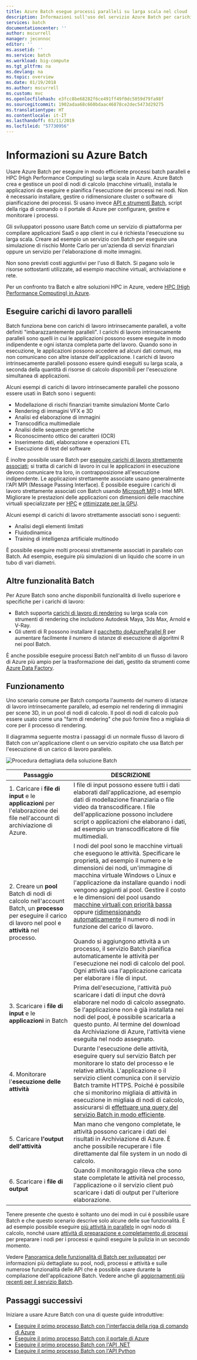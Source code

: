 ```yaml
---
title: Azure Batch esegue processi paralleli su larga scala nel cloud | Microsoft Docs
description: Informazioni sull'uso del servizio Azure Batch per carichi di lavoro HPC e paralleli su larga scala
services: batch
documentationcenter: ''
author: mscurrell
manager: jeconnoc
editor: ''
ms.assetid: ''
ms.service: batch
ms.workload: big-compute
ms.tgt_pltfrm: na
ms.devlang: na
ms.topic: overview
ms.date: 01/19/2018
ms.author: mscurrell
ms.custom: mvc
ms.openlocfilehash: e3fcc8be68282f6ce491ff49f0dc5059d79fa98f
ms.sourcegitcommit: 1902adaa68c660bdaac46878ce2dec5473d29275
ms.translationtype: HT
ms.contentlocale: it-IT
ms.lasthandoff: 03/11/2019
ms.locfileid: "57730956"
---
```

# <a name="what-is-azure-batch"></a>Informazioni su Azure Batch

Usare Azure Batch per eseguire in modo efficiente processi batch paralleli e HPC (High Performance Computing) su larga scala in Azure. Azure Batch crea e gestisce un pool di nodi di calcolo (macchine virtuali), installa le applicazioni da eseguire e pianifica l'esecuzione dei processi nei nodi. Non è necessario installare, gestire o ridimensionare cluster o software di pianificazione dei processi. Si usano invece [API e strumenti Batch](batch-apis-tools.md), script della riga di comando o il portale di Azure per configurare, gestire e monitorare i processi. 

Gli sviluppatori possono usare Batch come un servizio di piattaforma per compilare applicazioni SaaS o app client in cui è richiesta l'esecuzione su larga scala. Creare ad esempio un servizio con Batch per eseguire una simulazione di rischio Monte Carlo per un'azienda di servizi finanziari oppure un servizio per l'elaborazione di molte immagini.

Non sono previsti costi aggiuntivi per l'uso di Batch. Si pagano solo le risorse sottostanti utilizzate, ad esempio macchine virtuali, archiviazione e rete.

Per un confronto tra Batch e altre soluzioni HPC in Azure, vedere [HPC (High Performance Computing) in Azure](https://docs.microsoft.com/azure/architecture/topics/high-performance-computing/).

## <a name="run-parallel-workloads"></a>Eseguire carichi di lavoro paralleli
Batch funziona bene con carichi di lavoro intrinsecamente paralleli, a volte definiti "imbarazzantemente paralleli". I carichi di lavoro intrinsecamente paralleli sono quelli in cui le applicazioni possono essere eseguite in modo indipendente e ogni istanza completa parte del lavoro. Quando sono in esecuzione, le applicazioni possono accedere ad alcuni dati comuni, ma non comunicano con altre istanze dell'applicazione. I carichi di lavoro intrinsecamente paralleli possono essere quindi eseguiti su larga scala, a seconda della quantità di risorse di calcolo disponibili per l'esecuzione simultanea di applicazioni.

Alcuni esempi di carichi di lavoro intrinsecamente paralleli che possono essere usati in Batch sono i seguenti:

* Modellazione di rischi finanziari tramite simulazioni Monte Carlo
* Rendering di immagini VFX e 3D
* Analisi ed elaborazione di immagini
* Transcodifica multimediale
* Analisi delle sequenze genetiche
* Riconoscimento ottico dei caratteri (OCR)
* Inserimento dati, elaborazione e operazioni ETL
* Esecuzione di test del software

È inoltre possibile usare Batch per [eseguire carichi di lavoro strettamente associati](batch-mpi.md); si tratta di carichi di lavoro in cui le applicazioni in esecuzione devono comunicare tra loro, in contrapposizione all'esecuzione indipendente. Le applicazioni strettamente associate usano generalmente l'API MPI (Message Passing Interface). È possibile eseguire i carichi di lavoro strettamente associati con Batch usando [Microsoft MPI](https://msdn.microsoft.com/library/bb524831(v=vs.85).aspx) o Intel MPI. Migliorare le prestazioni delle applicazioni con dimensioni delle macchine virtuali specializzate per [HPC](../virtual-machines/linux/sizes-hpc.md) e [ottimizzate per la GPU](../virtual-machines/linux/sizes-gpu.md).

Alcuni esempi di carichi di lavoro strettamente associati sono i seguenti:
* Analisi degli elementi limitati
* Fluidodinamica
* Training di intelligenza artificiale multinodo

È possibile eseguire molti processi strettamente associati in parallelo con Batch. Ad esempio, eseguire più simulazioni di un liquido che scorre in un tubo di vari diametri.

## <a name="additional-batch-capabilities"></a>Altre funzionalità Batch

Per Azure Batch sono anche disponibili funzionalità di livello superiore e specifiche per i carichi di lavoro:
* Batch supporta [carichi di lavoro di rendering](batch-rendering-service.md) su larga scala con strumenti di rendering che includono Autodesk Maya, 3ds Max, Arnold e V-Ray. 
* Gli utenti di R possono installare il [pacchetto doAzureParallel R](https://github.com/Azure/doAzureParallel) per aumentare facilmente il numero di istanze di esecuzione di algoritmi R nei pool Batch.

È anche possibile eseguire processi Batch nell'ambito di un flusso di lavoro di Azure più ampio per la trasformazione dei dati, gestito da strumenti come [Azure Data Factory](../data-factory/transform-data-using-dotnet-custom-activity.md).


## <a name="how-it-works"></a>Funzionamento
Uno scenario comune per Batch comporta l'aumento del numero di istanze di lavoro intrinsecamente parallelo, ad esempio nel rendering di immagini per scene 3D, in un pool di nodi di calcolo. Il pool di nodi di calcolo può essere usato come una "farm di rendering" che può fornire fino a migliaia di core per il processo di rendering.

Il diagramma seguente mostra i passaggi di un normale flusso di lavoro di Batch con un'applicazione client o un servizio ospitato che usa Batch per l'esecuzione di un carico di lavoro parallelo.

![Procedura dettagliata della soluzione Batch](./media/batch-technical-overview/tech_overview_03.png)


|Passaggio  |DESCRIZIONE  |
|---------|---------|
|1.  Caricare i **file di input** e le **applicazioni** per l'elaborazione dei file nell'account di archiviazione di Azure.     |I file di input possono essere tutti i dati elaborati dall'applicazione, ad esempio dati di modellazione finanziaria o file video da transcodificare. I file dell'applicazione possono includere script o applicazioni che elaborano i dati, ad esempio un transcodificatore di file multimediali.|
|2.  Creare un **pool** Batch di nodi di calcolo nell'account Batch, un **processo** per eseguire il carico di lavoro nel pool e **attività** nel processo.     | I nodi del pool sono le macchine virtuali che eseguono le attività. Specificare le proprietà, ad esempio il numero e le dimensioni dei nodi, un'immagine di macchina virtuale Windows o Linux e l'applicazione da installare quando i nodi vengono aggiunti al pool. Gestire il costo e le dimensioni del pool usando [macchine virtuali con priorità bassa](batch-low-pri-vms.md) oppure [ridimensionando automaticamente](batch-automatic-scaling.md) il numero di nodi in funzione del carico di lavoro. <br/><br/>Quando si aggiungono attività a un processo, il servizio Batch pianifica automaticamente le attività per l'esecuzione nei nodi di calcolo del pool. Ogni attività usa l'applicazione caricata per elaborare i file di input. |
|3.  Scaricare i **file di input** e le **applicazioni** in Batch     |Prima dell'esecuzione, l'attività può scaricare i dati di input che dovrà elaborare nel nodo di calcolo assegnato. Se l'applicazione non è già installata nei nodi del pool, è possibile scaricarla a questo punto. Al termine del download da Archiviazione di Azure, l'attività viene eseguita nel nodo assegnato.|
|4.  Monitorare l'**esecuzione delle attività**     |Durante l'esecuzione delle attività, eseguire query sul servizio Batch per monitorare lo stato del processo e le relative attività. L'applicazione o il servizio client comunica con il servizio Batch tramite HTTPS. Poiché è possibile che si monitorino migliaia di attività in esecuzione in migliaia di nodi di calcolo, assicurarsi di [effettuare una query del servizio Batch in modo efficiente](batch-efficient-list-queries.md).|
|5.  Caricare **l'output dell'attività**     |Man mano che vengono completate, le attività possono caricare i dati dei risultati in Archiviazione di Azure. È anche possibile recuperare i file direttamente dal file system in un nodo di calcolo.|
|6.  Scaricare i **file di output**     |Quando il monitoraggio rileva che sono state completate le attività nel processo, l'applicazione o il servizio client può scaricare i dati di output per l'ulteriore elaborazione.|




Tenere presente che questo è soltanto uno dei modi in cui è possibile usare Batch e che questo scenario descrive solo alcune delle sue funzionalità. È ad esempio possibile eseguire [più attività in parallelo](batch-parallel-node-tasks.md) in ogni nodo di calcolo, nonché usare [attività di preparazione e completamento di processi](batch-job-prep-release.md) per preparare i nodi per i processi e quindi eseguire la pulizia in un secondo momento. 

Vedere [Panoramica delle funzionalità di Batch per sviluppatori](batch-api-basics.md) per informazioni più dettagliate su pool, nodi, processi e attività e sulle numerose funzionalità delle API che è possibile usare durante la compilazione dell'applicazione Batch. Vedere anche gli [aggiornamenti più recenti per il servizio Batch](https://azure.microsoft.com/updates/?product=batch).

## <a name="next-steps"></a>Passaggi successivi

Iniziare a usare Azure Batch con una di queste guide introduttive:
* [Eseguire il primo processo Batch con l'interfaccia della riga di comando di Azure](quick-create-cli.md)
* [Eseguire il primo processo Batch con il portale di Azure](quick-create-portal.md)
* [Eseguire il primo processo Batch con l'API .NET](quick-run-dotnet.md)
* [Eseguire il primo processo Batch con l'API Python](quick-run-python.md)

